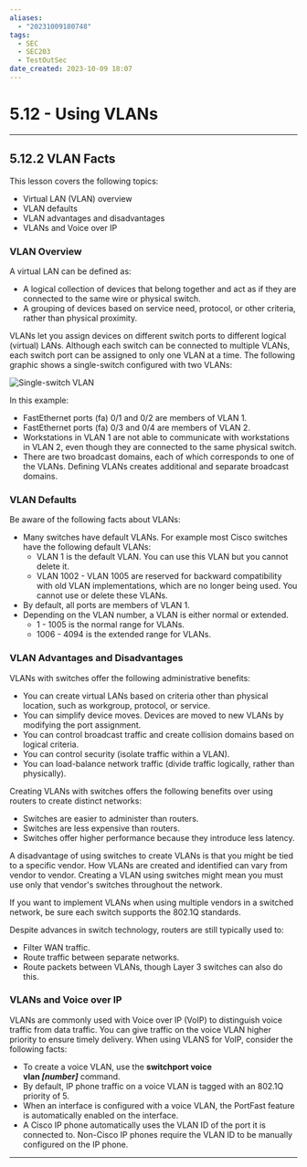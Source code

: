 ```yaml
---
aliases:
  - "20231009180748"
tags:
  - SEC
  - SEC203
  - TestOutSec
date_created: 2023-10-09 18:07
---
```

# 5.12 - Using VLANs
---
## 5.12.2 VLAN Facts
This lesson covers the following topics:

- Virtual LAN (VLAN) overview
- VLAN defaults
- VLAN advantages and disadvantages
- VLANs and Voice over IP

### VLAN Overview
A virtual LAN can be defined as:

- A logical collection of devices that belong together and act as if they are connected to the same wire or physical switch.
- A grouping of devices based on service need, protocol, or other criteria, rather than physical proximity.

VLANs let you assign devices on different switch ports to different logical (virtual) LANs. Although each switch can be connected to multiple VLANs, each switch port can be assigned to only one VLAN at a time. The following graphic shows a single-switch configured with two VLANs:

![Single-switch VLAN](https://cdn.testout.com/_version_7025/secpro2020v7-en-us/en-us/resources/text/t_vlan_secp7/swi_vlan_fct.jpg)

In this example:

- FastEthernet ports (fa) 0/1 and 0/2 are members of VLAN 1.
- FastEthernet ports (fa) 0/3 and 0/4 are members of VLAN 2.
- Workstations in VLAN 1 are not able to communicate with workstations in VLAN 2, even though they are connected to the same physical switch.
- There are two broadcast domains, each of which corresponds to one of the VLANs. Defining VLANs creates additional and separate broadcast domains.

### VLAN Defaults
Be aware of the following facts about VLANs:

- Many switches have default VLANs. For example most Cisco switches have the following default VLANs:
    - VLAN 1 is the default VLAN. You can use this VLAN but you cannot delete it.
    - VLAN 1002 - VLAN 1005 are reserved for backward compatibility with old VLAN implementations, which are no longer being used. You cannot use or delete these VLANs.
- By default, all ports are members of VLAN 1.
- Depending on the VLAN number, a VLAN is either normal or extended.
    - 1 - 1005 is the normal range for VLANs.
    - 1006 - 4094 is the extended range for VLANs.

### VLAN Advantages and Disadvantages
VLANs with switches offer the following administrative benefits:

- You can create virtual LANs based on criteria other than physical location, such as workgroup, protocol, or service.
- You can simplify device moves. Devices are moved to new VLANs by modifying the port assignment.
- You can control broadcast traffic and create collision domains based on logical criteria.
- You can control security (isolate traffic within a VLAN).
- You can load-balance network traffic (divide traffic logically, rather than physically).

Creating VLANs with switches offers the following benefits over using routers to create distinct networks:

- Switches are easier to administer than routers.
- Switches are less expensive than routers.
- Switches offer higher performance because they introduce less latency.

A disadvantage of using switches to create VLANs is that you might be tied to a specific vendor. How VLANs are created and identified can vary from vendor to vendor. Creating a VLAN using switches might mean you must use only that vendor's switches throughout the network.

If you want to implement VLANs when using multiple vendors in a switched network, be sure each switch supports the 802.1Q standards.

Despite advances in switch technology, routers are still typically used to:

- Filter WAN traffic.
- Route traffic between separate networks.
- Route packets between VLANs, though Layer 3 switches can also do this.

### VLANs and Voice over IP
VLANs are commonly used with Voice over IP (VoIP) to distinguish voice traffic from data traffic. You can give traffic on the voice VLAN higher priority to ensure timely delivery. When using VLANS for VoIP, consider the following facts:

- To create a voice VLAN, use the **switchport voice vlan _[number]_** command.
- By default, IP phone traffic on a voice VLAN is tagged with an 802.1Q priority of 5.
- When an interface is configured with a voice VLAN, the PortFast feature is automatically enabled on the interface.
- A Cisco IP phone automatically uses the VLAN ID of the port it is connected to. Non-Cisco IP phones require the VLAN ID to be manually configured on the IP phone.

---
